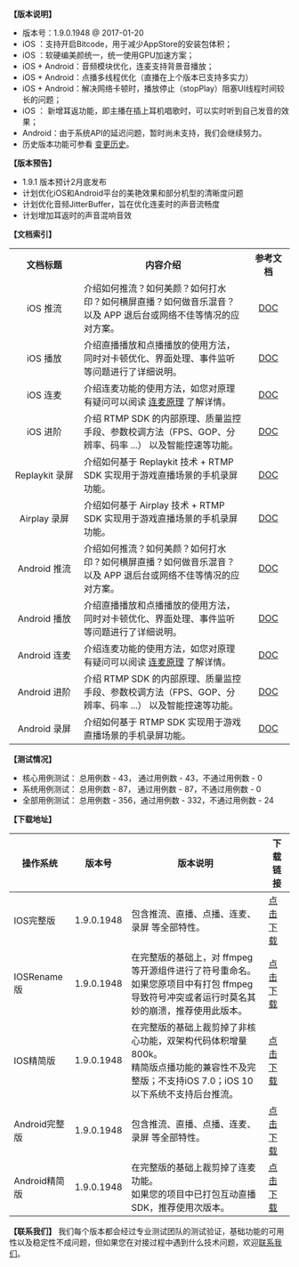 **【版本说明】**
- 版本号：1.9.0.1948 @ 2017-01-20
- iOS ：支持开启Bitcode，用于减少AppStore的安装包体积；
- iOS ：软硬编美颜统一，统一使用GPU加速方案；
- iOS + Android：音频模块优化，连麦支持背景音播放；
- iOS + Android：点播多线程优化（直播在上个版本已支持多实力）
- iOS + Android：解决网络卡顿时，播放停止（stopPlay）阻塞UI线程时间较长的问题；
- iOS ： 新增耳返功能，即主播在插上耳机唱歌时，可以实时听到自己发音的效果；
- Android：由于系统API的延迟问题，暂时尚未支持，我们会继续努力。
- 历史版本功能可参看 [变更历史](https://www.qcloud.com/document/product/454/7878)。

**【版本预告】**
- 1.9.1 版本预计2月底发布
- 计划优化iOS和Android平台的美艳效果和部分机型的清晰度问题
- 计划优化音频JitterBuffer，旨在优化连麦时的声音流畅度
- 计划增加耳返时的声音混响音效

**【文档索引】**
<table class="t">
<tbody><tr>
<th style="text-align: center; width: 150px;"> 文档标题
</th><th style="text-align: center; width: 500px;"> 内容介绍
</th><th style="text-align: center; width: 85px;"> 参考文档
</th></tr>
<tr>
<td style="text-align: center;"> iOS 推流
</td><td> 介绍如何推流？如何美颜？如何打水印？如何横屏直播？如何做音乐混音？以及 APP 退后台或网络不佳等情况的应对方案。
</td><td style="text-align: center;"> <a href="https://www.qcloud.com/document/product/454/7879">DOC</a>
</td></tr>
<tr>
<td style="text-align: center;"> iOS 播放
</td><td> 介绍直播播放和点播播放的使用方法，同时对卡顿优化、界面处理、事件监听等问题进行了详细说明。
</td><td style="text-align: center;"> <a href="https://www.qcloud.com/document/product/454/7880">DOC</a>
</td></tr>
<td style="text-align: center;"> iOS 连麦
</td><td> 介绍连麦功能的使用方法，如您对原理有疑问可以阅读 <a href="https://www.qcloud.com/document/product/454/8092">连麦原理</a> 了解详情。
</td><td style="text-align: center;"> <a href="https://www.qcloud.com/document/product/454/8090">DOC</a>
</td></tr>
<td style="text-align: center;"> iOS 进阶
</td><td> 介绍 RTMP SDK 的内部原理、质量监控手段、参数校调方法（FPS、GOP、分辨率、码率 ...） 以及智能控速等功能。
</td><td style="text-align: center;"> <a href="https://www.qcloud.com/document/product/454/7884">DOC</a>
</td></tr>
<td style="text-align: center;">  Replaykit 录屏
</td><td> 介绍如何基于 Replaykit 技术 + RTMP SDK 实现用于游戏直播场景的手机录屏功能。
</td><td style="text-align: center;"> <a href="https://www.qcloud.com/document/product/454/7883">DOC</a>
</td></tr>
<td style="text-align: center;">  Airplay 录屏
</td><td> 介绍如何基于 Airplay 技术 + RTMP SDK 实现用于游戏直播场景的手机录屏功能。
</td><td style="text-align: center;"> <a href="https://www.qcloud.com/document/product/454/7956">DOC</a>
</td></tr>
<td style="text-align: center;"> Android 推流
</td><td>  介绍如何推流？如何美颜？如何打水印？如何横屏直播？如何做音乐混音？以及 APP 退后台或网络不佳等情况的应对方案。
</td><td style="text-align: center;"> <a href="https://www.qcloud.com/document/product/454/7885">DOC</a>
</td></tr>
<td style="text-align: center;"> Android 播放
</td><td> 介绍直播播放和点播播放的使用方法，同时对卡顿优化、界面处理、事件监听等问题进行了详细说明。
</td><td style="text-align: center;"> <a href="https://www.qcloud.com/document/product/454/7886">DOC</a>
</td></tr>
<td style="text-align: center;"> Android 连麦
</td><td> 介绍连麦功能的使用方法，如您对原理有疑问可以阅读 <a href="https://www.qcloud.com/document/product/454/8092">连麦原理</a> 了解详情。
</td><td style="text-align: center;"> <a href="https://www.qcloud.com/document/product/454/8091">DOC</a>
</td></tr>
<td style="text-align: center;">  Android 进阶
</td><td> 介绍 RTMP SDK 的内部原理、质量监控手段、参数校调方法（FPS、GOP、分辨率、码率 ...） 以及智能控速等功能。
</td><td style="text-align: center;"> <a href="https://www.qcloud.com/document/product/454/7890">DOC</a>
</td></tr>
<td style="text-align: center;"> Android 录屏
</td><td> 介绍如何基于 RTMP SDK 实现用于游戏直播场景的手机录屏功能。
</td><td style="text-align: center;"> <a href="https://www.qcloud.com/document/product/454/7889">DOC</a>
</td></tr>
</tbody></table>


**【测试情况】**
- 核心用例测试： 总用例数 - 43， 通过用例数 - 43，不通过用例数 - 0
- 系统用例测试： 总用例数 - 87， 通过用例数 - 87，不通过用例数 - 0
- 全部用例测试： 总用例数 - 356，通过用例数 - 332，不通过用例数 - 24

**【下载地址】**

| 操作系统 | 版本号 | 版本说明|下载链接 |
| ---- | ----------- | ---- | ---- | 
| IOS完整版  | 1.9.0.1948  | 包含推流、直播、点播、连麦、录屏 等全部特性。 | [点击下载](http://download-1252463788.cossh.myqcloud.com/RTMPSDKIOS1.9.0.1948.zip)  |
| IOSRename版  | 1.9.0.1948  | 在完整版的基础上，对 ffmpeg 等开源组件进行了符号重命名。<br>如果您原项目中有打包 ffmpeg 导致符号冲突或者运行时莫名其妙的崩溃，推荐使用此版本。 | [点击下载](http://download-1252463788.cossh.myqcloud.com/RTMPSDKIOSRename1.9.0.1948.zip)  |
| IOS精简版  | 1.9.0.1948  | 在完整版的基础上裁剪掉了非核心功能，双架构代码体积增量 800k。<br> 精简版点播功能的兼容性不及完整版；不支持iOS 7.0；iOS 10 以下系统不支持后台推流。 | [点击下载](http://download-1252463788.cossh.myqcloud.com/RTMPSDKIOSSimple1.9.0.1948.zip)  |
| Android完整版  | 1.9.0.1948 | 包含推流、直播、点播、连麦、录屏 等全部特性。 | [点击下载](http://download-1252463788.cossh.myqcloud.com/RTMPSDKAndroid1.9.0.1948.zip)  |
| Android精简版  | 1.9.0.1948 | 在完整版的基础上裁剪掉了连麦功能。 <br> 如果您的项目中已打包互动直播SDK，推荐使用次版本。 | [点击下载](http://download-1252463788.cossh.myqcloud.com/RTMPSDKAndroidSimple1.9.0.1948.zip)  |

**【联系我们】**
我们每个版本都会经过专业测试团队的测试验证，基础功能的可用性以及稳定性不成问题，但如果您在对接过程中遇到什么技术问题，欢迎[联系我们](https://www.qcloud.com/document/product/454/7998)。

